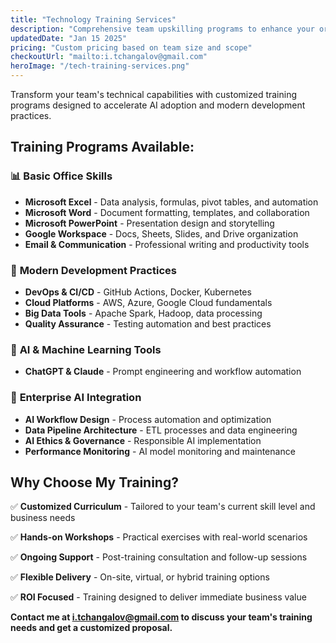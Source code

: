 ```yaml
---
title: "Technology Training Services"
description: "Comprehensive team upskilling programs to enhance your organization's technical capabilities and AI adoption."
updatedDate: "Jan 15 2025"
pricing: "Custom pricing based on team size and scope"
checkoutUrl: "mailto:i.tchangalov@gmail.com"
heroImage: "/tech-training-services.png"
---
```


Transform your team's technical capabilities with customized training programs designed to accelerate AI adoption and modern development practices.

## Training Programs Available:

### 📊 **Basic Office Skills**
- **Microsoft Excel** - Data analysis, formulas, pivot tables, and automation
- **Microsoft Word** - Document formatting, templates, and collaboration
- **Microsoft PowerPoint** - Presentation design and storytelling
- **Google Workspace** - Docs, Sheets, Slides, and Drive organization
- **Email & Communication** - Professional writing and productivity tools

### 🚀 **Modern Development Practices**
- **DevOps & CI/CD** - GitHub Actions, Docker, Kubernetes
- **Cloud Platforms** - AWS, Azure, Google Cloud fundamentals
- **Big Data Tools** - Apache Spark, Hadoop, data processing
- **Quality Assurance** - Testing automation and best practices

### 🤖 **AI & Machine Learning Tools**
- **ChatGPT & Claude** - Prompt engineering and workflow automation

### 💼 **Enterprise AI Integration**
- **AI Workflow Design** - Process automation and optimization
- **Data Pipeline Architecture** - ETL processes and data engineering
- **AI Ethics & Governance** - Responsible AI implementation
- **Performance Monitoring** - AI model monitoring and maintenance

## Why Choose My Training?

✅ **Customized Curriculum** - Tailored to your team's current skill level and business needs

✅ **Hands-on Workshops** - Practical exercises with real-world scenarios

✅ **Ongoing Support** - Post-training consultation and follow-up sessions

✅ **Flexible Delivery** - On-site, virtual, or hybrid training options

✅ **ROI Focused** - Training designed to deliver immediate business value

**Contact me at [i.tchangalov@gmail.com](mailto:i.tchangalov@gmail.com) to discuss your team's training needs and get a customized proposal.**
